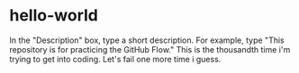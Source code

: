 # hello-world
In the "Description" box, type a short description. For example, type "This repository is for practicing the GitHub Flow."
This is the thousandth time i'm trying to get into coding. Let's fail one more time i guess.
